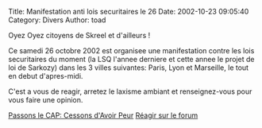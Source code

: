 Title: Manifestation anti lois securitaires le 26
Date: 2002-10-23 09:05:40
Category: Divers
Author: toad

Oyez Oyez citoyens de Skreel et d'ailleurs !

Ce samedi 26 octobre 2002 est organisee une manifestation contre les lois securitaires du moment (la LSQ l'annee derniere et cette annee le projet de loi de Sarkozy) dans les 3 villes suivantes: Paris, Lyon et Marseille, le tout en debut d'apres-midi.

C'est a vous de reagir, arretez le laxisme ambiant et renseignez-vous pour vous faire une opinion.

[Passons le CAP: Cessons d'Avoir Peur](http://www.lesilencetue.fr.st)
[Réagir sur le forum](http://forum.skreel.org/readthread.php?id=2434)